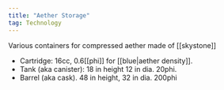 ```yaml
---
title: "Aether Storage"
tag: Technology
---
```


Various containers for compressed aether made of [[skystone]]

- Cartridge: 16cc, 0.6[[phi]] for [[blue|aether density]].
- Tank (aka canister): 18 in height 12 in dia. 20phi.
- Barrel (aka cask). 48 in height, 32 in dia. 200phi

